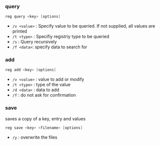 ### query 
```powershell
reg query <key> [options]
```
- `/v <value>` : Specify value to be queried. If not supplied, all values are printed
- `/t <type>` : Specifiy registriy type to be queried
- `/s` : Query recursively
- `/f <data>`: specify data to search for 
### add
```powershell
reg add <key> [options]
```
- `/v <value>` : value to add or modify
- `/t <type>` : type of the value
- `/d <data>` : data to add
- `/f` : do not ask for confirmation
### save
saves a copy of a key, entry and values
```powershell
reg save <key> <filename> [options]
```
- `/y` : overwrite the files

